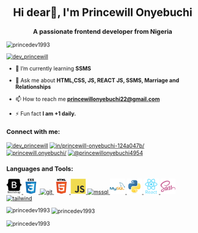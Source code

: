 <h1 align="center">Hi dear👋, I'm Princewill Onyebuchi</h1>
<h3 align="center">A passionate frontend developer from Nigeria</h3>
<img align = "right" width="400px src="https://media.tenor.com/BqbIhT4Mb7cAAAAd/programmer-rounded-edges.gif" />

<p align="left"> <img src="https://komarev.com/ghpvc/?username=princedev1993&label=Profile%20views&color=0e75b6&style=flat" alt="princedev1993" /> </p>

<p align="left"> <a href="https://twitter.com/dev_princewill" target="blank"><img src="https://img.shields.io/twitter/follow/dev_princewill?logo=twitter&style=for-the-badge" alt="dev_princewill" /></a> </p>

- 🌱 I’m currently learning **SSMS**

- 💬 Ask me about **HTML,CSS, JS, REACT JS, SSMS, Marriage and Relationships**

- 📫 How to reach me **princewillonyebuchi22@gmail.com**

- ⚡ Fun fact **I am +1 daily.**

<h3 align="left">Connect with me:</h3>
<p align="left">
<a href="https://twitter.com/dev_princewill" target="blank"><img align="center" src="https://raw.githubusercontent.com/rahuldkjain/github-profile-readme-generator/master/src/images/icons/Social/twitter.svg" alt="dev_princewill" height="30" width="40" /></a>
<a href="https://linkedin.com/in/in/princewill-onyebuchi-124a047b/" target="blank"><img align="center" src="https://raw.githubusercontent.com/rahuldkjain/github-profile-readme-generator/master/src/images/icons/Social/linked-in-alt.svg" alt="in/princewill-onyebuchi-124a047b/" height="30" width="40" /></a>
<a href="https://fb.com/princewill.onyebuchi/" target="blank"><img align="center" src="https://raw.githubusercontent.com/rahuldkjain/github-profile-readme-generator/master/src/images/icons/Social/facebook.svg" alt="princewill.onyebuchi/" height="30" width="40" /></a>
<a href="https://www.youtube.com/c/@princewillonyebuchi4954" target="blank"><img align="center" src="https://raw.githubusercontent.com/rahuldkjain/github-profile-readme-generator/master/src/images/icons/Social/youtube.svg" alt="@princewillonyebuchi4954" height="30" width="40" /></a>
</p>

<h3 align="left">Languages and Tools:</h3>
<p align="left"> <a href="https://getbootstrap.com" target="_blank" rel="noreferrer"> <img src="https://raw.githubusercontent.com/devicons/devicon/master/icons/bootstrap/bootstrap-plain-wordmark.svg" alt="bootstrap" width="40" height="40"/> </a> <a href="https://www.w3schools.com/css/" target="_blank" rel="noreferrer"> <img src="https://raw.githubusercontent.com/devicons/devicon/master/icons/css3/css3-original-wordmark.svg" alt="css3" width="40" height="40"/> </a> <a href="https://git-scm.com/" target="_blank" rel="noreferrer"> <img src="https://www.vectorlogo.zone/logos/git-scm/git-scm-icon.svg" alt="git" width="40" height="40"/> </a> <a href="https://www.w3.org/html/" target="_blank" rel="noreferrer"> <img src="https://raw.githubusercontent.com/devicons/devicon/master/icons/html5/html5-original-wordmark.svg" alt="html5" width="40" height="40"/> </a> <a href="https://developer.mozilla.org/en-US/docs/Web/JavaScript" target="_blank" rel="noreferrer"> <img src="https://raw.githubusercontent.com/devicons/devicon/master/icons/javascript/javascript-original.svg" alt="javascript" width="40" height="40"/> </a> <a href="https://www.microsoft.com/en-us/sql-server" target="_blank" rel="noreferrer"> <img src="https://www.svgrepo.com/show/303229/microsoft-sql-server-logo.svg" alt="mssql" width="40" height="40"/> </a> <a href="https://www.mysql.com/" target="_blank" rel="noreferrer"> <img src="https://raw.githubusercontent.com/devicons/devicon/master/icons/mysql/mysql-original-wordmark.svg" alt="mysql" width="40" height="40"/> </a> <a href="https://www.python.org" target="_blank" rel="noreferrer"> <img src="https://raw.githubusercontent.com/devicons/devicon/master/icons/python/python-original.svg" alt="python" width="40" height="40"/> </a> <a href="https://reactjs.org/" target="_blank" rel="noreferrer"> <img src="https://raw.githubusercontent.com/devicons/devicon/master/icons/react/react-original-wordmark.svg" alt="react" width="40" height="40"/> </a> <a href="https://sass-lang.com" target="_blank" rel="noreferrer"> <img src="https://raw.githubusercontent.com/devicons/devicon/master/icons/sass/sass-original.svg" alt="sass" width="40" height="40"/> </a> <a href="https://tailwindcss.com/" target="_blank" rel="noreferrer"> <img src="https://www.vectorlogo.zone/logos/tailwindcss/tailwindcss-icon.svg" alt="tailwind" width="40" height="40"/> </a> </p>

<p><img align="left" src="https://github-readme-stats.vercel.app/api/top-langs?username=princedev1993&show_icons=true&locale=en&layout=compact" alt="princedev1993" /></p>

<p>&nbsp;<img align="center" src="https://github-readme-stats.vercel.app/api?username=princedev1993&show_icons=true&locale=en" alt="princedev1993" /></p>

<p><img align="center" src="https://github-readme-streak-stats.herokuapp.com/?user=princedev1993&" alt="princedev1993" /></p>
